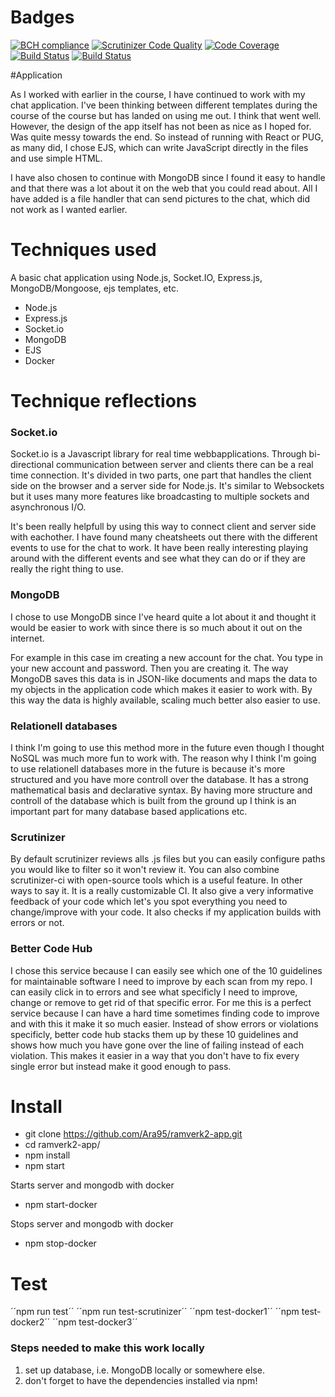 # Badges
[![BCH compliance](https://bettercodehub.com/edge/badge/Ara95/arachat?branch=master)](https://bettercodehub.com/) [![Scrutinizer Code Quality](https://scrutinizer-ci.com/g/Ara95/arachat/badges/quality-score.png?b=master)](https://scrutinizer-ci.com/g/Ara95/arachat/?branch=master) [![Code Coverage](https://scrutinizer-ci.com/g/Ara95/arachat/badges/coverage.png?b=master)](https://scrutinizer-ci.com/g/Ara95/arachat/?branch=master) [![Build Status](https://scrutinizer-ci.com/g/Ara95/arachat/badges/build.png?b=master)](https://scrutinizer-ci.com/g/Ara95/arachat/build-status/master) [![Build Status](https://travis-ci.org/Ara95/arachat.svg?branch=master)](https://travis-ci.org/Ara95/arachat)


#Application

As I worked with earlier in the course, I have continued to work with my chat application. I've been thinking between different templates during the course of the course but has landed on using me out. I think that went well. However, the design of the app itself has not been as nice as I hoped for. Was quite messy towards the end. So instead of running with React or PUG, as many did, I chose EJS, which can write JavaScript directly in the files and use simple HTML.

I have also chosen to continue with MongoDB since I found it easy to handle and that there was a lot about it on the web that you could read about. All I have added is a file handler that can send pictures to the chat, which did not work as I wanted earlier.


# Techniques used   
A basic chat application using Node.js, Socket.IO, Express.js, MongoDB/Mongoose, ejs templates, etc.   
* Node.js
* Express.js
* Socket.io
* MongoDB
* EJS
* Docker


# Technique reflections


### Socket.io
Socket.io is a Javascript library for real time webbapplications. Through bi-directional communication between server and clients there can be a real time connection.
It's divided in two parts, one part that handles the client side on the browser and a server side for Node.js. It's similar to Websockets but it uses many more features like broadcasting to multiple sockets and asynchronous I/O.

It's been really helpfull by using this way to connect client and server side with eachother. I have found many cheatsheets out there with the different events to use for the chat to work. It have been really interesting playing around with the different events and see what they can do or if they are really the right thing to use.

### MongoDB

I chose to use MongoDB since I've heard quite a lot about it and thought it would be easier to work with since there is so much about it out on the internet.

For example in this case im creating a new account for the chat. You type in your new account and password. Then you are creating it. The way MongoDB saves this data is in JSON-like documents and maps the data to my objects in the application code which makes it easier to work with. By this way the data is highly available, scaling much better also easier to use.

### Relationell databases

I think I'm going to use this method more in the future even though I thought NoSQL was much more fun to work with. The reason why I think I'm going to use relationell databases more in the future is because it's more structured and you have more controll over the database. It has a strong mathematical basis and declarative syntax. By having more structure and controll of the database which is built from the ground up I think is an important part for many database based applications etc.


### Scrutinizer
By default scrutinizer reviews alls .js files but you can easily configure paths you would like to filter so it won't review it. You can also combine scrutinizer-ci with open-source tools which is a useful feature. In other ways to say it. It is a really customizable CI. It also give a very informative feedback of your code which let's you spot everything you need to change/improve with your code. It also checks if my application builds with errors or not.


### Better Code Hub

I chose this service because I can easily see which one of the 10 guidelines for maintainable software I need to improve by each scan from my repo. I can easily click in to errors and see what specificly I need to improve, change or remove to get rid of that specific error. For me this is a perfect service because I can have a hard time sometimes finding code to improve and with this it make it so much easier. Instead of show errors or violations specificly, better code hub stacks them up by these 10 guidelines and shows how much you have gone over the line of failing instead of each violation. This makes it easier in a way that you don't have to fix every single error but instead make it good enough to pass.

# Install
* git clone https://github.com/Ara95/ramverk2-app.git
* cd ramverk2-app/
* npm install
* npm start

Starts server and mongodb with docker
* npm start-docker

Stops server and mongodb with docker
* npm stop-docker

# Test
´´npm run test´´
´´npm run test-scrutinizer´´
´´npm test-docker1´´
´´npm test-docker2´´
´´npm test-docker3´´


### Steps needed to make this work locally
1. set up database, i.e. MongoDB locally or somewhere else.     
2. don't forget to have the dependencies installed via npm!
